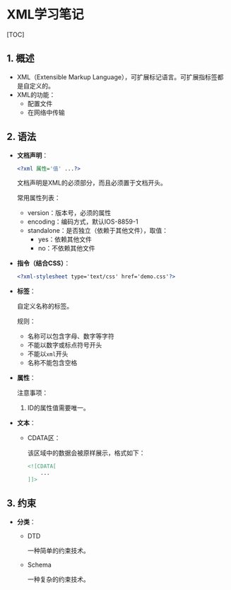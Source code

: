 # XML学习笔记

[TOC]

## 1. 概述

- XML（Extensible Markup Language），可扩展标记语言。可扩展指标签都是自定义的。
- XML的功能：
  - 配置文件
  - 在网络中传输



## 2. 语法

- **文档声明**：

  ```xml
  <?xml 属性='值' ...?>
  ```

  文档声明是XML的必须部分，而且必须置于文档开头。

  常用属性列表：

  - version：版本号，必须的属性
  - encoding：编码方式，默认IOS-8859-1
  - standalone：是否独立（依赖于其他文件），取值：
    - yes：依赖其他文件
    - no：不依赖其他文件

- **指令（结合CSS）**：

  ```xml
  <?xml-stylesheet type='text/css' href='demo.css'?>
  ```

- **标签**：

  自定义名称的标签。

  规则：

  - 名称可以包含字母、数字等字符
  - 不能以数字或标点符号开头
  - 不能以`xml`开头
  - 名称不能包含空格

- **属性**：

  注意事项：

  1. ID的属性值需要唯一。

- **文本**：

  - CDATA区：

    该区域中的数据会被原样展示，格式如下：

    ```xml
    <![CDATA[
    	...
    ]]>
    ```



## 3. 约束

- **分类**：

  - DTD

    一种简单的约束技术。

  - Schema

    一种复杂的约束技术。
